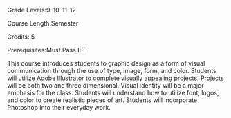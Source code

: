 Grade Levels:9-10-11-12

Course Length:Semester

Credits:.5

Prerequisites:Must Pass ILT

This course introduces students to graphic design as a form of visual communication through the use of type, image, form, and color. Students will utilize Adobe Illustrator to complete visually appealing projects. Projects will be both two and three dimensional. Visual identity will be a major emphasis for the class. Students will understand how to utilize font, logos, and color to create realistic pieces of art. Students will incorporate Photoshop into their everyday work.